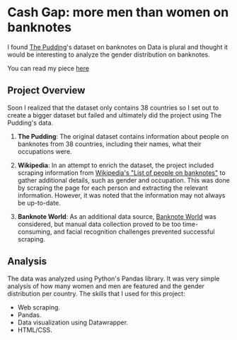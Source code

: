 # Cash Gap: more men than women on banknotes

I found [The Pudding](https://github.com/the-pudding/banknotes)'s dataset on banknotes on Data is plural and thought it would be interesting to analyze the gender distribution on banknotes. 

You can read my piece [here](https://somaiyahhafeez.github.io/banknotes/)

## Project Overview

Soon I realized that the dataset only contains 38 countries so I set out to create a bigger dataset but failed and ultimately did the project using The Pudding's data. 

1. **The Pudding**: The original dataset contains information about people on banknotes from 38 countries, including their names, what their occupations were.
   
2. **Wikipedia**: In an attempt to enrich the dataset, the project included scraping information from [Wikipedia's "List of people on banknotes"](https://en.wikipedia.org/wiki/List_of_people_on_banknotes) to gather additional details, such as gender and occupation. This was done by scraping the page for each person and extracting the relevant information. However, it was noted that the information may not always be up-to-date.

3. **Banknote World**: As an additional data source, [Banknote World](https://www.banknoteworld.com/banknotes/Banknotes-by-Country/) was considered, but manual data collection proved to be too time-consuming, and facial recognition challenges prevented successful scraping.

## Analysis

The data was analyzed using Python's Pandas library. It was very simple analysis of how many women and men are featured and the gender distribution per country. 
The skills that I used for this project:
- Web scraping.
- Pandas.
- Data visualization using Datawrapper.
- HTML/CSS.


 
